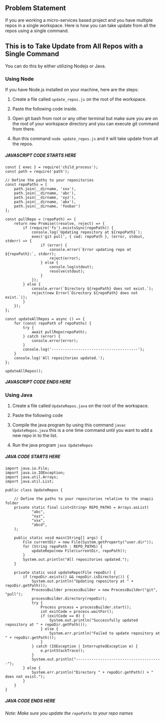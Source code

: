 ## Problem Statement 
If you are working a micro-services based project and you have multiple repos in a single workspace. Here is how you can take update from all the repos using a single command. 

## This is to Take Update from All Repos with a Single Command

You can do this by either utilizing Nodejs or Java.

### Using Node

If you have Node.js installed on your machine, here are the steps:

1. Create a file called `update_repos.js` on the root of the workspace.

2. Paste the following code inside.

3. Open git bash from root or any other terminal but make sure you are on the root of your workspace directory and you can execute git command from there.

4. Run this command `node update_repos.js` and it will take update from all the repos.

##### *JAVASCRIPT CODE STARTS HERE*
```
const { exec } = require('child_process');
const path = require('path');

// Define the paths to your repositories
const repoPaths = [
    path.join(__dirname, 'xxx'),
    path.join(__dirname, 'abc'),
    path.join(__dirname, 'xyz'),
    path.join(__dirname, 'abx'),
	path.join(__dirname, 'foobar')
];

const pullRepo = (repoPath) => {
    return new Promise((resolve, reject) => {
        if (require('fs').existsSync(repoPath)) {
            console.log(`Updating repository at ${repoPath}`);
            exec('git pull', { cwd: repoPath }, (error, stdout, stderr) => {
                if (error) {
                    console.error(`Error updating repo at ${repoPath}:`, stderr);
                    reject(error);
                } else {
                    console.log(stdout);
                    resolve(stdout);
                }
            });
        } else {
            console.error(`Directory ${repoPath} does not exist.`);
            reject(new Error(`Directory ${repoPath} does not exist.`));
        }
    });
};

const updateAllRepos = async () => {
    for (const repoPath of repoPaths) {
        try {
            await pullRepo(repoPath);
        } catch (error) {
            console.error(error);
        }
        console.log('---------------------------------------');
    }
    console.log('All repositories updated.');
};

updateAllRepos();

```
##### *JAVASCRIPT CODE ENDS HERE*

### Using Java

1. Create a file called `UpdateRepos.java` on the root of the workspace.

2. Paste the following code 

3. Compile the java program by using this command `javac UpdateRepos.java` this is a one time command until you want to add a new repo in to the list. 

4. Run the java program `java UpdateRepos`

##### *JAVA CODE STARTS HERE*

```
import java.io.File;
import java.io.IOException;
import java.util.Arrays;
import java.util.List;

public class UpdateRepos {

    // Define the paths to your repositories relative to the snapii folder
    private static final List<String> REPO_PATHS = Arrays.asList(
            "abc",
            "xyz",
            "xxx",
            "abcd",
    );

    public static void main(String[] args) {
        File currentDir = new File(System.getProperty("user.dir"));
        for (String repoPath : REPO_PATHS) {
            updateRepo(new File(currentDir, repoPath));
        }
        System.out.println("All repositories updated.");
    }

    private static void updateRepo(File repoDir) {
        if (repoDir.exists() && repoDir.isDirectory()) {
            System.out.println("Updating repository at " + repoDir.getPath());
            ProcessBuilder processBuilder = new ProcessBuilder("git", "pull");
            processBuilder.directory(repoDir);
            try {
                Process process = processBuilder.start();
                int exitCode = process.waitFor();
                if (exitCode == 0) {
                    System.out.println("Successfully updated repository at " + repoDir.getPath());
                } else {
                    System.err.println("Failed to update repository at " + repoDir.getPath());
                }
            } catch (IOException | InterruptedException e) {
                e.printStackTrace();
            }
            System.out.println("---------------------------------------");
        } else {
            System.err.println("Directory " + repoDir.getPath() + " does not exist.");
        }
    }
}
```
##### *JAVA CODE ENDS HERE*

*Note: Make sure you update the `repoPaths` to your repo names*

